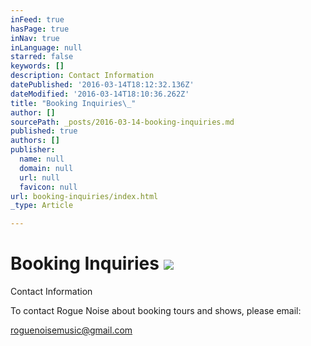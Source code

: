 ```yaml
---
inFeed: true
hasPage: true
inNav: true
inLanguage: null
starred: false
keywords: []
description: Contact Information
datePublished: '2016-03-14T18:12:32.136Z'
dateModified: '2016-03-14T18:10:36.262Z'
title: "Booking Inquiries\_"
author: []
sourcePath: _posts/2016-03-14-booking-inquiries.md
published: true
authors: []
publisher:
  name: null
  domain: null
  url: null
  favicon: null
url: booking-inquiries/index.html
_type: Article

---
```

# Booking Inquiries ![](https://s3-us-west-2.amazonaws.com/the-grid-img/p/6ae2ecc230aebb983da285478df341826738fefa.jpg)

Contact Information

To contact Rogue Noise about booking tours and shows, please email:

roguenoisemusic@gmail.com